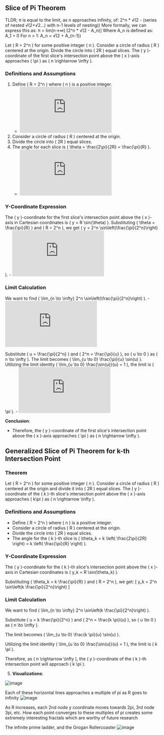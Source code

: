 ##  Slice of Pi Theorem
TLDR;
π is equal to the limit, as n approaches infinity, of:
2^n * √(2 - (series of nested √(2+√2...) with n-1 levels of nesting))
More formally, we can express this as:
π = lim(n→∞) [2^n * √(2 - A_n)]
Where A_n is defined as:
A_1 = 0
For n > 1: A_n = √(2 + A_(n-1))



Let \( R = 2^n \) for some positive integer \( n \). Consider a circle of radius \( R \) centered at the origin. Divide the circle into \( 2R \) equal slices. The \( y \)-coordinate of the first slice's intersection point above the \( x \)-axis approaches \( \pi \) as \( n \rightarrow \infty \).

### Definitions and Assumptions
1. Define \( R = 2^n \) where \( n \) is a positive integer.
    - ![R = 2^n](https://latex.codecogs.com/gif.latex?R%20%3D%202%5En)
2. Consider a circle of radius \( R \) centered at the origin.
3. Divide the circle into \( 2R \) equal slices.
4. The angle for each slice is \( \theta = \frac{2\pi}{2R} = \frac{\pi}{R} \).
    - ![theta](https://latex.codecogs.com/gif.latex?%5Ctheta%20%3D%20%5Cfrac%7B2%5Cpi%7D%7B2R%7D%20%3D%20%5Cfrac%7B%5Cpi%7D%7BR%7D)

### Y-Coordinate Expression
The \( y \)-coordinate for the first slice's intersection point above the \( x \)-axis in Cartesian coordinates is \( y = R \sin(\theta) \). Substituting \( \theta = \frac{\pi}{R} \) and \( R = 2^n \), we get \( y = 2^n \sin\left(\frac{\pi}{2^n}\right) \).
    - ![y-coordinate expression](https://latex.codecogs.com/gif.latex?y%20%3D%202%5En%20%5Csin%5Cleft%28%5Cfrac%7B%5Cpi%7D%7B2%5En%7D%5Cright%29)

### Limit Calculation
We want to find \( \lim_{n \to \infty} 2^n \sin\left(\frac{\pi}{2^n}\right) \).
    - ![limit calculation](https://latex.codecogs.com/gif.latex?%5Clim_%7Bn%20%5Cto%20%5Cinfty%7D%202%5En%20%5Csin%5Cleft%28%5Cfrac%7B%5Cpi%7D%7B2%5En%7D%5Cright%29)

Substitute \( u = \frac{\pi}{2^n} \) and \( 2^n = \frac{\pi}{u} \), so \( u \to 0 \) as \( n \to \infty \).
The limit becomes \( \lim_{u \to 0} \frac{\pi}{u} \sin(u) \).
Utilizing the limit identity \( \lim_{u \to 0} \frac{\sin(u)}{u} = 1 \), the limit is \( \pi \).
    - ![limit result](https://latex.codecogs.com/gif.latex?%5Clim_%7Bu%20%5Cto%200%7D%20%5Cfrac%7B%5Cpi%7D%7Bu%7D%20%5Csin%28u%29%20%3D%20%5Cpi)

**Conclusion**:
- Therefore, the \( y \)-coordinate of the first slice's intersection point above the \( x \)-axis approaches \( \pi \) as \( n \rightarrow \infty \).

## Generalized Slice of Pi Theorem for k-th Intersection Point

### Theorem
Let \( R = 2^n \) for some positive integer \( n \). Consider a circle of radius \( R \) centered at the origin and divide it into \( 2R \) equal slices. The \( y \)-coordinate of the \( k \)-th slice's intersection point above the \( x \)-axis approaches \( k\pi \) as \( n \rightarrow \infty \).

### Definitions and Assumptions
- Define \( R = 2^n \) where \( n \) is a positive integer.
- Consider a circle of radius \( R \) centered at the origin.
- Divide the circle into \( 2R \) equal slices.
- The angle for the \( k \)-th slice is \( \theta_k = k \left( \frac{2\pi}{2R} \right) = k \left( \frac{\pi}{R} \right) \).

### Y-Coordinate Expression
The \( y \)-coordinate for the \( k \)-th slice's intersection point above the \( x \)-axis in Cartesian coordinates is \( y_k = R \sin(\theta_k) \).

Substituting \( \theta_k = k \frac{\pi}{R} \) and \( R = 2^n \), we get:
\[ y_k = 2^n \sin\left(k \frac{\pi}{2^n}\right) \]

### Limit Calculation
We want to find \( \lim_{n \to \infty} 2^n \sin\left(k \frac{\pi}{2^n}\right) \).

Substitute \( u = k \frac{\pi}{2^n} \) and \( 2^n = \frac{k \pi}{u} \), so \( u \to 0 \) as \( n \to \infty \).

The limit becomes \( \lim_{u \to 0} \frac{k \pi}{u} \sin(u) \).

Utilizing the limit identity \( \lim_{u \to 0} \frac{\sin(u)}{u} = 1 \), the limit is \( k \pi \).

Therefore, as \( n \rightarrow \infty \), the \( y \)-coordinate of the \( k \)-th intersection point will approach \( k \pi \).


5. **Visualizations**:


![image](https://github.com/jconorgrogan/Grogans-Slice-of-Pi/assets/130090573/bed128bf-b7ac-45d1-9fc7-805c611892bd)

Each of these horizontal lines approaches a multiple of pi as R goes to infinity
![image](https://github.com/jconorgrogan/Grogans-Slice-of-Pi/assets/130090573/2a204d04-0238-44ed-a5f4-a91fe5c68617)


As R increases, each 2nd node y coordinate moves towards 2pi, 3rd node 3pi, etc. 
How each point converges to these multiples of pi creates some extremely interesting fractals which are worthy of future research

The infinite prime ladder, and the Grogan Rollercoaster 
![image](https://github.com/jconorgrogan/Grogans-Slice-of-Pi/assets/130090573/f45b1293-16f1-41fd-abdf-ead3df0f4284)


